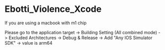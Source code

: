 # Ebotti_Violence_Xcode

If you are using a macbook with m1 chip 

Please go to the application target -> Building Setting (All combined mode) -> Excluded Architectures -> Debug & Release -> Add "Any IOS Simulator SDK" -> value is arm64

